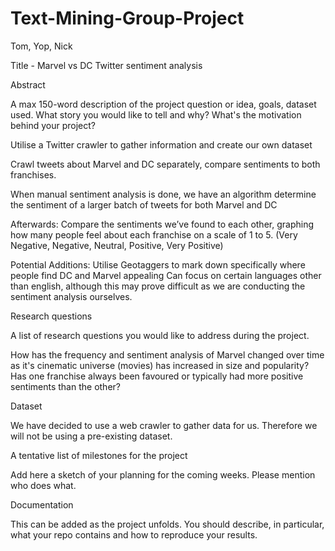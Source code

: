 # Text-Mining-Group-Project
Tom, Yop, Nick

Title - Marvel vs DC Twitter sentiment analysis

Abstract

A max 150-word description of the project question or idea, goals, dataset used. What story you would like to tell and why? What's the motivation behind your project?

Utilise a Twitter crawler to gather information and create our own dataset

Crawl tweets about Marvel and DC separately, compare sentiments to both franchises.

When manual sentiment analysis is done, we have an algorithm determine the sentiment of a larger batch of tweets for both Marvel and DC

Afterwards: Compare the sentiments we’ve found to each other, graphing how many people feel about each franchise on a scale of 1 to 5. (Very Negative, Negative, Neutral, Positive, Very Positive)

Potential Additions:
Utilise Geotaggers to mark down specifically where people find DC and Marvel appealing
Can focus on certain languages other than english, although this may prove difficult as we are conducting the sentiment analysis ourselves.


Research questions

A list of research questions you would like to address during the project.

How has the frequency and sentiment analysis of Marvel changed over time as it's cinematic universe (movies) has increased in size and popularity?
Has one franchise always been favoured or typically had more positive sentiments than the other? 

Dataset 

We have decided to use a web crawler to gather data for us. Therefore we will not be using a pre-existing dataset.

A tentative list of milestones for the project

Add here a sketch of your planning for the coming weeks. Please mention who does what.

Documentation

This can be added as the project unfolds. You should describe, in particular, what your repo contains and how to reproduce your results.
